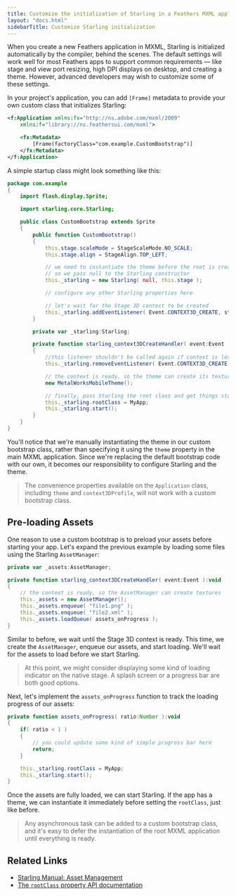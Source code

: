 ```yaml
---
title: Customize the initialization of Starling in a Feathers MXML application (Starling version)
layout: "docs.html"
sidebarTitle: Customize Starling initialization
---
```


When you create a new Feathers application in MXML, Starling is initialized automatically by the compiler, behind the scenes. The default settings will work well for most Feathers apps to support common requirements — like stage and view port resizing, high DPI displays on desktop, and creating a theme. However, advanced developers may wish to customize some of these settings.

In your project's application, you can add `[Frame]` metadata to provide your own custom class that initializes Starling:

```xml
<f:Application xmlns:fx="http://ns.adobe.com/mxml/2009"
	xmlns:f="library://ns.feathersui.com/mxml">

	<fx:Metadata>
		[Frame(factoryClass="com.example.CustomBootstrap")]
	</fx:Metadata>
</f:Application>
```

A simple startup class might look something like this:

```actionscript
package com.example
{
	import flash.display.Sprite;

	import starling.core.Starling;

	public class CustomBootstrap extends Sprite
	{
		public function CustomBootstrap()
		{
			this.stage.scaleMode = StageScaleMode.NO_SCALE;
			this.stage.align = StageAlign.TOP_LEFT;

			// we need to instantiate the theme before the root is created,
			// so we pass null to the Starling constructor
			this._starling = new Starling( null, this.stage );

			// configure any other Starling properties here

			// let's wait for the Stage 3D context to be created
			this._starling.addEventListener( Event.CONTEXT3D_CREATE, starling_context3DCreateHandler );
		}

		private var _starling:Starling;

		private function starling_context3DCreateHandler( event:Event ):void
		{
			//this listener shouldn't be called again if context is lost
			this._starling.removeEventListener( Event.CONTEXT3D_CREATE, starling_context3DCreateHandler );

			// the context is ready, so the theme can create its textures
			new MetalWorksMobileTheme();

			// finally, pass Starling the root class and get things started!
			this._starling.rootClass = MyApp;
			this._starling.start();
		}
	}
}
```

You'll notice that we're manually instantiating the theme in our custom bootstrap class, rather than specifying it using the `theme` property in the main MXML application. Since we're replacing the default bootstrap code with our own, it becomes our responsibility to configure Starling and the theme.

> The convenience properties available on the `Application` class, including `theme` and `context3DProfile`, will not work with a custom bootstrap class.

## Pre-loading Assets

One reason to use a custom bootstrap is to preload your assets before starting your app. Let's expand the previous example by loading some files using the Starling `AssetManager`:

```actionscript
private var _assets:AssetManager;

private function starling_context3DCreateHandler( event:Event ):void
{
	// the context is ready, so the AssetManager can create textures
	this._assets = new AssetManager();
	this._assets.enqueue( "file1.png" );
	this._assets.enqueue( "file2.xml" );
	this._assets.loadQueue( assets_onProgress );
}
```

Similar to before, we wait until the Stage 3D context is ready. This time, we create the `AssetManager`, enqueue our assets, and start loading. We'll wait for the assets to load before we start Starling.

> At this point, we might consider displaying some kind of loading indicator on the native stage. A splash screen or a progress bar are both good options.

Next, let's implement the `assets_onProgress` function to track the loading progress of our assets:

```actionscript
private function assets_onProgress( ratio:Number ):void
{
	if( ratio < 1 )
	{
		// you could update some kind of simple progress bar here
		return;
	}

	this._starling.rootClass = MyApp;
	this._starling.start();
}
```

Once the assets are fully loaded, we can start Starling. If the app has a theme, we can instantiate it immediately before setting the `rootClass`, just like before.

> Any asynchronous task can be added to a custom bootstrap class, and it's easy to defer the instantiation of the root MXML application until everything is ready.

## Related Links

- [Starling Manual: Asset Management](http://wiki.starling-framework.org/manual/asset_management)
- [The `rootClass` property API documentation](http://doc.starling-framework.org/current/starling/core/Starling.html#rootClass)
